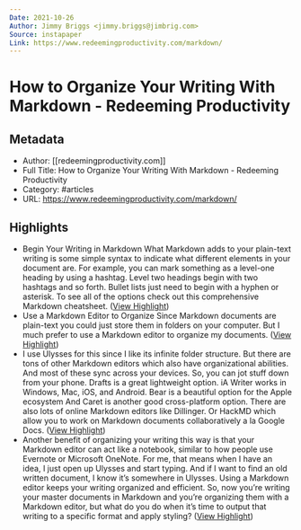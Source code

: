 ```yaml
---
Date: 2021-10-26
Author: Jimmy Briggs <jimmy.briggs@jimbrig.com>
Source: instapaper
Link: https://www.redeemingproductivity.com/markdown/
---
```

# How to Organize Your Writing With Markdown - Redeeming Productivity

## Metadata
- Author: [[redeemingproductivity.com]]
- Full Title: How to Organize Your Writing With Markdown - Redeeming Productivity
- Category: #articles
- URL: https://www.redeemingproductivity.com/markdown/

## Highlights
- Begin Your Writing in Markdown
  What Markdown adds to your plain-text writing is some simple syntax to indicate what different elements in your document are. For example, you can mark something as a level-one heading by using a hashtag. Level two headings begin with two hashtags and so forth. Bullet lists just need to begin with a hyphen or asterisk. To see all of the options check out this comprehensive Markdown cheatsheet. ([View Highlight](https://instapaper.com/read/1358160766/14737228))
- Use a Markdown Editor to Organize
  Since Markdown documents are plain-text you could just store them in folders on your computer. But I much prefer to use a Markdown editor to organize my documents. ([View Highlight](https://instapaper.com/read/1358160766/14737230))
- I use Ulysses for this since I like its infinite folder structure. But there are tons of other Markdown editors which also have organizational abilities. And most of these sync across your devices. So, you can jot stuff down from your phone.
  Drafts is a great lightweight option.
  iA Writer works in Windows, Mac, iOS, and Android.
  Bear is a beautiful option for the Apple ecosystem
  And Caret is another good cross-platform option.
  There are also lots of online Markdown editors like Dillinger. Or HackMD which allow you to work on Markdown documents collaboratively a la Google Docs. ([View Highlight](https://instapaper.com/read/1358160766/14737233))
- Another benefit of organizing your writing this way is that your Markdown editor can act like a notebook, similar to how people use Evernote or Microsoft OneNote. For me, that means when I have an idea, I just open up Ulysses and start typing. And if I want to find an old written document, I know it’s somewhere in Ulysses. Using a Markdown editor keeps your writing organized and efficient.
  So, now you’re writing your master documents in Markdown and you’re organizing them with a Markdown editor, but what do you do when it’s time to output that writing to a specific format and apply styling? ([View Highlight](https://instapaper.com/read/1358160766/14737235))
